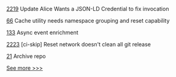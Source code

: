 
[2219](https://github.com/hyperledger/aries-cloudagent-python/pull/2219) Update Alice Wants a JSON-LD Credential to fix invocation

[66](https://github.com/hyperledger/firefly-common/pull/66) Cache utility needs namespace grouping and reset capability

[133](https://github.com/hyperledger/firefly-tokens-erc20-erc721/pull/133) Async event enrichment

[2223](https://github.com/hyperledger/bevel/pull/2223) [ci-skip] Reset network doesn't clean all git release

[21](https://github.com/hyperledger/iroha-tui-client/pull/21) Archive repo


[See more >>>](https://start-here.hyperledger.org/pull-requests)
